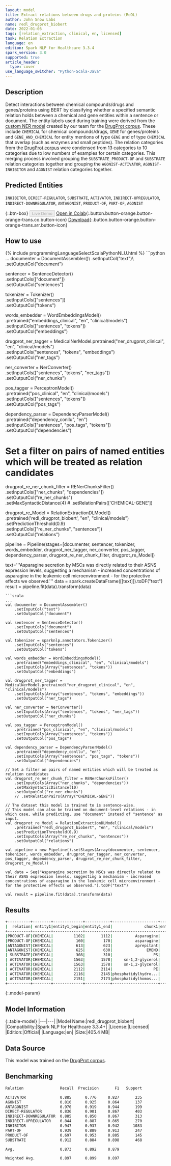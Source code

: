 ```yaml
---
layout: model
title: Extract relations between drugs and proteins (ReDL)
author: John Snow Labs
name: redl_drugprot_biobert
date: 2022-01-05
tags: [relation_extraction, clinical, en, licensed]
task: Relation Extraction
language: en
edition: Spark NLP for Healthcare 3.3.4
spark_version: 3.0
supported: true
article_header:
  type: cover
use_language_switcher: "Python-Scala-Java"
---
```


## Description

Detect interactions between chemical compounds/drugs and genes/proteins using BERT by classifying whether a specified semantic relation holds between a chemical and gene entities within a sentence or document. The entity labels used during training were derived from the [custom NER model](https://nlp.johnsnowlabs.com/2021/12/20/ner_drugprot_clinical_en.html) created by our team for the [DrugProt corpus](https://zenodo.org/record/5119892). These include `CHEMICAL` for chemical compounds/drugs, `GENE` for genes/proteins and `GENE_AND_CHEMICAL` for entity mentions of type `GENE` and of type `CHEMICAL` that overlap (such as enzymes and small peptides). The relation categories from the [DrugProt corpus](https://zenodo.org/record/5119892) were condensed from 13 categories to 10 categories due to low numbers of examples for certain categories. This merging process involved grouping the `SUBSTRATE_PRODUCT-OF` and `SUBSTRATE` relation categories together and grouping the `AGONIST-ACTIVATOR`, `AGONIST-INHIBITOR` and `AGONIST` relation categories together.

## Predicted Entities

`INHIBITOR`, `DIRECT-REGULATOR`, `SUBSTRATE`, `ACTIVATOR`, `INDIRECT-UPREGULATOR`, `INDIRECT-DOWNREGULATOR`, `ANTAGONIST`, `PRODUCT-OF`, `PART-OF`, `AGONIST`

{:.btn-box}
<button class="button button-orange" disabled>Live Demo</button>
[Open in Colab](https://colab.research.google.com/github/JohnSnowLabs/spark-nlp-workshop/blob/master/tutorials/Certification_Trainings/Healthcare/10.Clinical_Relation_Extraction.ipynb){:.button.button-orange.button-orange-trans.co.button-icon}
[Download](https://s3.amazonaws.com/auxdata.johnsnowlabs.com/clinical/models/redl_drugprot_biobert_en_3.3.4_3.0_1641393971428.zip){:.button.button-orange.button-orange-trans.arr.button-icon}

## How to use



<div class="tabs-box" markdown="1">
{% include programmingLanguageSelectScalaPythonNLU.html %}
```python
...
documenter = DocumentAssembler()\
    .setInputCol("text")\
    .setOutputCol("document")

sentencer = SentenceDetector()\
    .setInputCols(["document"])\
    .setOutputCol("sentences")

tokenizer = Tokenizer()\
    .setInputCols(["sentences"])\
    .setOutputCol("tokens")

words_embedder = WordEmbeddingsModel() \
    .pretrained("embeddings_clinical", "en", "clinical/models") \
    .setInputCols(["sentences", "tokens"]) \
    .setOutputCol("embeddings")

drugprot_ner_tagger = MedicalNerModel.pretrained("ner_drugprot_clinical", "en", "clinical/models")\
    .setInputCols("sentences", "tokens", "embeddings")\
    .setOutputCol("ner_tags")   

ner_converter = NerConverter() \
    .setInputCols(["sentences", "tokens", "ner_tags"]) \
    .setOutputCol("ner_chunks")

pos_tagger = PerceptronModel()\
    .pretrained("pos_clinical", "en", "clinical/models") \
    .setInputCols(["sentences", "tokens"])\
    .setOutputCol("pos_tags")

dependency_parser = DependencyParserModel() \
    .pretrained("dependency_conllu", "en") \
    .setInputCols(["sentences", "pos_tags", "tokens"]) \
    .setOutputCol("dependencies")

# Set a filter on pairs of named entities which will be treated as relation candidates
drugprot_re_ner_chunk_filter = RENerChunksFilter()\
    .setInputCols(["ner_chunks", "dependencies"])\
    .setOutputCol("re_ner_chunks")\
    .setMaxSyntacticDistance(4)
    # .setRelationPairs(['CHEMICAL-GENE'])
    
drugprot_re_Model = RelationExtractionDLModel()\
    .pretrained('redl_drugprot_biobert', "en", "clinical/models")\
    .setPredictionThreshold(0.9)\
    .setInputCols(["re_ner_chunks", "sentences"])\
    .setOutputCol("relations")

pipeline = Pipeline(stages=[documenter, sentencer, tokenizer, words_embedder, drugprot_ner_tagger, ner_converter, pos_tagger, dependency_parser, drugprot_re_ner_chunk_filter, drugprot_re_Model])

text='''Asparagine secretion by MSCs was directly related to their ASNS expression levels, suggesting a mechanism - increased concentrations of asparagine in the leukemic cell microenvironment - for the protective effects we observed.'''
data = spark.createDataFrame([[text]]).toDF("text")
result = pipeline.fit(data).transform(data)
```
```scala
...
val documenter = DocumentAssembler() 
    .setInputCol("text") 
    .setOutputCol("document")

val sentencer = SentenceDetector()
    .setInputCols("document")
    .setOutputCol("sentences")

val tokenizer = sparknlp.annotators.Tokenizer()
    .setInputCols("sentences")
    .setOutputCol("tokens")

val words_embedder = WordEmbeddingsModel()
    .pretrained("embeddings_clinical", "en", "clinical/models")
    .setInputCols(Array("sentences", "tokens"))
    .setOutputCol("embeddings")

val drugprot_ner_tagger = MedicalNerModel.pretrained("ner_drugprot_clinical", "en", "clinical/models")
    .setInputCols(Array("sentences", "tokens", "embeddings"))
    .setOutputCol("ner_tags") 

val ner_converter = NerConverter()
    .setInputCols(Array("sentences", "tokens", "ner_tags"))
    .setOutputCol("ner_chunks")

val pos_tagger = PerceptronModel()
    .pretrained("pos_clinical", "en", "clinical/models") 
    .setInputCols(Array("sentences", "tokens"))
    .setOutputCol("pos_tags")

val dependency_parser = DependencyParserModel()
    .pretrained("dependency_conllu", "en")
    .setInputCols(Array("sentences", "pos_tags", "tokens"))
    .setOutputCol("dependencies")

// Set a filter on pairs of named entities which will be treated as relation candidates
val drugprot_re_ner_chunk_filter = RENerChunksFilter()
    .setInputCols(Array("ner_chunks", "dependencies"))
    .setMaxSyntacticDistance(10)
    .setOutputCol("re_ner_chunks")
    // .setRelationPairs(Array("CHEMICAL-GENE"))

// The dataset this model is trained to is sentence-wise. 
// This model can also be trained on document-level relations - in which case, while predicting, use "document" instead of "sentence" as input.
val drugprot_re_Model = RelationExtractionDLModel()
    .pretrained("redl_drugprot_biobert", "en", "clinical/models")
    .setPredictionThreshold(0.9)
    .setInputCols(Array("re_ner_chunks", "sentences"))
    .setOutputCol("relations")

val pipeline = new Pipeline().setStages(Array(documenter, sentencer, tokenizer, words_embedder, drugprot_ner_tagger, ner_converter, pos_tagger, dependency_parser, drugprot_re_ner_chunk_filter, drugprot_re_Model))

val data = Seq("Asparagine secretion by MSCs was directly related to their ASNS expression levels, suggesting a mechanism - increased concentrations of asparagine in the leukemic cell microenvironment - for the protective effects we observed.").toDF("text")

val result = pipeline.fit(data).transform(data)
```
</div>

## Results

```bash
+----------+--------+-------------+-----------+--------------------+-------+-------------+-----------+--------------------+----------+
|  relation| entity1|entity1_begin|entity1_end|              chunk1|entity2|entity2_begin|entity2_end|              chunk2|confidence|
+----------+--------+-------------+-----------+--------------------+-------+-------------+-----------+--------------------+----------+
|PRODUCT-OF|CHEMICAL|         1102|       1112|          Asparagine|   GENE|         1161|       1165|                ASNS|  0.998399|
|PRODUCT-OF|CHEMICAL|          160|        170|          asparagine|   GENE|          139|        143|                ASNS|  0.999304|
|ANTAGONIST|CHEMICAL|          613|        623|          aprepitant|   GENE|          580|        601|humanised SP rece...|  0.979057|
|ANTAGONIST|CHEMICAL|          625|        630|               EMEND|   GENE|          580|        601|humanised SP rece...|  0.981534|
| SUBSTRATE|CHEMICAL|          308|        310|                  PS|   GENE|          275|        283|            flippase|  0.991856|
| ACTIVATOR|CHEMICAL|         1563|       1578|     sn-1,2-glycerol|   GENE|         1479|       1509|plasma membrane P...|  0.988504|
| ACTIVATOR|CHEMICAL|         1563|       1578|     sn-1,2-glycerol|   GENE|         1511|       1517|              Atp8a1|  0.998399|
| ACTIVATOR|CHEMICAL|         2112|       2114|                  PE|   GENE|         2189|       2195|              Atp8a1|  0.994092|
| ACTIVATOR|CHEMICAL|         2116|       2145|phosphatidylhydro...|   GENE|         2189|       2195|              Atp8a1|  0.994409|
| ACTIVATOR|CHEMICAL|         2151|       2173|phosphatidylhomos...|   GENE|         2189|       2195|              Atp8a1|  0.981534|
+----------+--------+-------------+-----------+--------------------+-------+-------------+-----------+--------------------+----------+
```

{:.model-param}
## Model Information

{:.table-model}
|---|---|
|Model Name:|redl_drugprot_biobert|
|Compatibility:|Spark NLP for Healthcare 3.3.4+|
|License:|Licensed|
|Edition:|Official|
|Language:|en|
|Size:|405.4 MB|

## Data Source

This model was trained on the [DrugProt corpus](https://zenodo.org/record/5119892).

## Benchmarking

```bash
Relation                Recall  Precision       F1   Support

ACTIVATOR               0.885      0.776     0.827       235
AGONIST                 0.810      0.925     0.864       137
ANTAGONIST              0.970      0.919     0.944       199
DIRECT-REGULATOR        0.836      0.901     0.867       403
INDIRECT-DOWNREGULATOR  0.885      0.850     0.867       313
INDIRECT-UPREGULATOR    0.844      0.887     0.865       270
INHIBITOR               0.947      0.937     0.942      1083
PART-OF                 0.939      0.889     0.913       247
PRODUCT-OF              0.697      0.953     0.805       145
SUBSTRATE               0.912      0.884     0.898       468

Avg.                    0.873      0.892     0.879

Weighted Avg.           0.897      0.899     0.897
```

